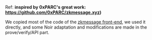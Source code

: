 Ref: **inspired by 0xPARC's great work: https://github.com/0xPARC/zkmessage.xyz)**

We copied most of the code of the [zkmessage front-end](https://github.com/0xPARC/zkmessage.xyz), we used it directly, 
and some Noir adaptation and modifications are made in the prove/verify/API part.
